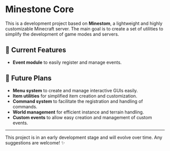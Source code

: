 # Minestone Core

This is a development project based on **Minestom**, a lightweight and highly customizable Minecraft server. The main goal is to create a set of utilities to simplify the development of game modes and servers.

## 🚀 Current Features
- **Event module** to easily register and manage events.

## 🔧 Future Plans
- **Menu system** to create and manage interactive GUIs easily.
- **Item utilities** for simplified item creation and customization.
- **Command system** to facilitate the registration and handling of commands.
- **World management** for efficient instance and terrain handling.
- **Custom events** to allow easy creation and management of custom events.

---

This project is in an early development stage and will evolve over time. Any suggestions are welcome! ✨